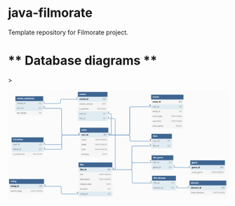 # java-filmorate
Template repository for Filmorate project.

<h1>** Database diagrams ** </h1>>


![схемы базы данных](https://github.com/marussiakuz/java-filmorate/blob/main/DATABASE%20schemas.png)
